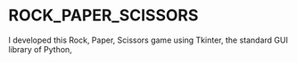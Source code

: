 # ROCK_PAPER_SCISSORS
I developed this Rock, Paper, Scissors game using Tkinter, the standard GUI library of Python,
